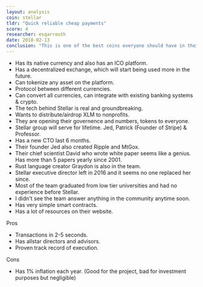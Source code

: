 ```yaml
---
layout: analysis
coin: stellar
tldr: "Quick reliable cheap payments"
score: 4
researcher: esqarrouth
date: 2018-02-13
conclusion: "This is one of the best coins everyone should have in their portfolio"
---
```


- Has its native currency and also has an ICO platform.  
- Has a decentralized exchange, which will start being used more in the future.  
- Can tokenize any asset on the platform.
- Protocol between different currencies.  
- Can convert all currencies, can integrate with existing banking systems & crypto.  
- The tech behind Stellar is real and groundbreaking. 
- Wants to distribute/airdrop XLM to nonprofits.  
- They are opening their governence and numbers, tokens to everyone.  
- Stellar group will serve for lifetime. Jed, Patrick (Founder of Stripe) & Professor.  
- Has a new CTO last 6 months.  
- Their founder Jed also created Ripple and MtGox.
- Their chief scientist David who wrote white paper seems like a genius. Has more than 5 papers yearly since 2001.  
- Rust language creator Graydon is also in the team.
- Stellar executive director left in 2016 and it seems no one replaced her since.  
- Most of the team graduated from low tier universities and had no experience before Stellar.  
- I didn't see the team answer anything in the community anytime soon. 
- Has very simple smart contracts.
- Has a lot of resources on their website. 

Pros

- Transactions in 2-5 seconds.
- Has allstar directors and advisors.  
- Proven track record of execution. 

Cons

- Has 1% inflation each year. (Good for the project, bad for investment purposes but negligible)
